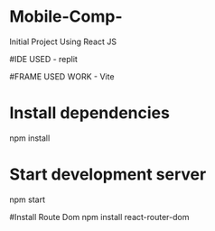 # Mobile-Comp-
Initial Project Using React JS

#IDE USED - replit

#FRAME USED WORK - Vite

# Install dependencies
npm install

# Start development server
npm start

#Install Route Dom
npm install react-router-dom

